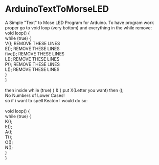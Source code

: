 # ArduinoTextToMorseLED
A Simple "Text" to Mose LED Program for Arduino.
To have program work proper go to void loop (very bottom)
and everything in the while remove: <br>
void loop() {<br>
 while (true) {<br>
   V();       REMOVE THESE LINES<br>
   E();       REMOVE THESE LINES<br>
   five();    REMOVE THESE LINES<br>
   L();       REMOVE THESE LINES<br>
   P();       REMOVE THESE LINES<br>
   L();       REMOVE THESE LINES<br>
 }<br>
}<br>
<br>
then inside while (true) { & } put X(Letter you want) then ();<br>
       No Numbers of Lower Cases!<br>
so if i want to spell Keaton  I would do so:<br>
<br>
void loop() {<br>
  while (true) {<br>
    K();<br>
    E();<br>
    A();<br>
    T();<br>
    O();<br>
    N();<br>
  }<br>
}<br>
